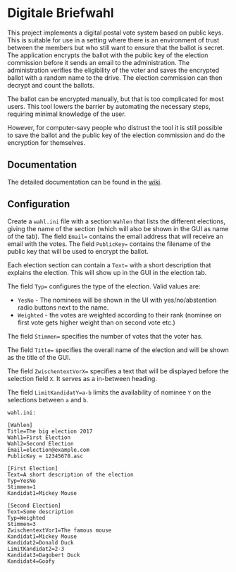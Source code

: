 # Digitale Briefwahl

This project implements a digital postal vote system based on public keys. This is suitable
for use in a setting where there is an environment of trust between the members but who
still want to ensure that the ballot is secret. The application encrypts the ballot with the
public key of the election commission before it sends an email to the administration. The
administration verifies the eligibility of the voter and saves the encrypted ballot with
a random name to the drive. The election commission can then decrypt and count the ballots.

The ballot can be encrypted manually, but that is too complicated for most users.
This tool lowers the barrier by automating the necessary steps, requiring minimal knowledge of
the user.

However, for computer-savy people who distrust the tool it is still possible to save the ballot
and the public key of the election commission and do the encryption for themselves.

## Documentation

The detailed documentation can be found in the [wiki](https://github.com/ermshiperete/DigitaleBriefwahl/wiki).

## Configuration

Create a `wahl.ini` file with a section `Wahlen` that lists the different elections, giving the name
of the section (which will also be shown in the GUI as name of the tab). The field `Email=` contains
the email address that will receive an email with the votes. The field `PublicKey=` contains the
filename of the public key that will be used to encrypt the ballot.

Each election section can contain a `Text=` with a short description that explains the election.
This will show up in the GUI in the election tab.

The field `Typ=` configures the type of the election. Valid values are:

- `YesNo` - The nominees will be shown in the UI with yes/no/abstention radio buttons next to the name.
- `Weighted` - the votes are weighted according to their rank (nominee on first vote gets
  higher weight than on second vote etc.)

The field `Stimmen=` specifies the number of votes that the voter has.

The field `Title=` specifies the overall name of the election and will be shown as the title of
the GUI.

The field `ZwischentextVorX=` specifies a text that will be displayed before the selection field
`X`. It serves as a in-between heading.

The field `LimitKandidatY=a-b` limits the availability of nominee `Y` on the selections
between `a` and `b`.

`wahl.ini:`

	[Wahlen]
	Title=The big election 2017
	Wahl1=First Election
	Wahl2=Second Election
	Email=election@example.com
	PublicKey = 12345678.asc

	[First Election]
	Text=A short description of the election
	Typ=YesNo
	Stimmen=1
	Kandidat1=Mickey Mouse

	[Second Election]
	Text=Some description
	Typ=Weighted
	Stimmen=3
	ZwischentextVor1=The famous mouse
	Kandidat1=Mickey Mouse
	Kandidat2=Donald Duck
	LimitKandidat2=2-3
	Kandidat3=Dagobert Duck
	Kandidat4=Goofy
